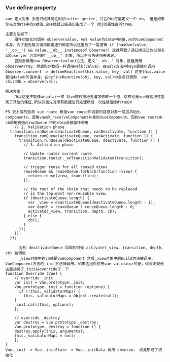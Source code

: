 ### Vue  define property

	vue 定义对象 会递归给其属性附加setter getter, 并在Obj每层定义一个 ob。 但是如果你先对data中的x赋值,这样他就已经递归生成了一个 Obj的属性监听tree。
	
	主要方法如下：
		组件初始化时调用 observe(value, vm) value为data中的值,vm为VueComponent本身。为了避免每次调用都走递归绑定所以这里放了一层逻辑 if (hasOwn(value, '__ob__') && value.__ob__ instanceof Observer) 这就导致了递归绑定过的必然有以Observer 为实例的'__ob__' 对象，所以不会再递归去绑定。
		否则会调用new Observer(value)方法，定义'__ob__' 对象，数组调用observeArray，然后和非数组一样调用walk(value)，在walk方法中keys后循环调用Observer.convert -> defineReactive(this.value, key, val) 这里this.value是指data中的值本身。在defineReactive(obj, key, val)中会递归调用  var childOb = observe(val);
		
	解决方案：
		所以这里不能像angular一样 对vm随时随地去增加修改一个值，这样也是vue就这块性能优于其他的保证,所以只能先对所有数据进行处理然后一次性赋值给data的x
		
	PS:更上层的追溯 vue route 根据vue route你设置的路径对象一层层初始化components，调用vue的_resolveComponent并拿到VueComponent。回到vue route中cb调用初始化runQueue 中的step会被循环调用
		// 2. Validation phase
      transition.runQueue(deactivateQueue, canDeactivate, function () {
        transition.runQueue(activateQueue, canActivate, function () {
          transition.runQueue(deactivateQueue, deactivate, function () {
            // 3. Activation phase
  
            // Update router current route
            transition.router._onTransitionValidated(transition);
  
            // trigger reuse for all reused views
            reuseQueue && reuseQueue.forEach(function (view) {
              return reuse(view, transition);
            });
  
            // the root of the chain that needs to be replaced
            // is the top-most non-reusable view.
            if (deactivateQueue.length) {
              var _view = deactivateQueue[deactivateQueue.length - 1];
              var depth = reuseQueue ? reuseQueue.length : 0;
              activate(_view, transition, depth, cb);
            } else {
              cb();
            }
          });
        });
      });
          
          当到 deactivateQueue 回调的时候 activate(_view, transition, depth, cb) 被调用
          _view对象中的vm就是VueComponent 然后_view对象中的build方法被调用，VueComponent方法的_init方法被调用。如果这里你使用vue validator的话，你会发现他这里劫持了_init并override了一下
    function Override (Vue) {
    	// override _init
	    var init = Vue.prototype._init;
    	Vue.prototype._init = function (options) {
	      if (!this._validatorMaps) {
        	this._validatorMaps = Object.create(null);
      	}
     	 init.call(this, options);
	    };
  
    	// override _destroy
	    var destroy = Vue.prototype._destroy;
    	Vue.prototype._destroy = function () {
      	destroy.apply(this, arguments);
      	this._validatorMaps = null;
    	};
    }
    Vue._init -> Vue._initState -> Vue._initData 调用 observe。 如此形成了初始化